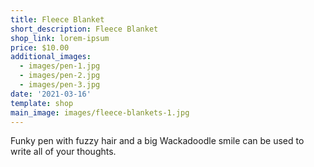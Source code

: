 ```yaml
---
title: Fleece Blanket
short_description: Fleece Blanket
shop_link: lorem-ipsum
price: $10.00
additional_images:
  - images/pen-1.jpg
  - images/pen-2.jpg
  - images/pen-3.jpg
date: '2021-03-16'
template: shop
main_image: images/fleece-blankets-1.jpg
---
```

Funky pen with fuzzy hair and a big Wackadoodle smile can be used to write all of your thoughts.
